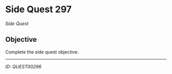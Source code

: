 # Side Quest 297

*Side Quest*

## Objective
Complete the side quest objective.

---
*ID: QUEST00296*